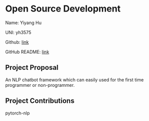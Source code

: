 # Open Source Development

Name: Yiyang Hu

UNI: yh3575

Github: [link](https://github.com/KoroIsCoding)

GitHub README: [link](https://github.com/KoroIsCoding/KoroIsCoding/blob/main/README.md)


## Project Proposal
An NLP chatbot framework which can easily used for the first time
programmer or non-programmer.

## Project Contributions
pytorch-nlp